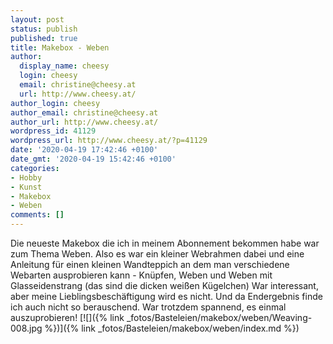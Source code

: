 ```yaml
---
layout: post
status: publish
published: true
title: Makebox - Weben
author:
  display_name: cheesy
  login: cheesy
  email: christine@cheesy.at
  url: http://www.cheesy.at/
author_login: cheesy
author_email: christine@cheesy.at
author_url: http://www.cheesy.at/
wordpress_id: 41129
wordpress_url: http://www.cheesy.at/?p=41129
date: '2020-04-19 17:42:46 +0100'
date_gmt: '2020-04-19 15:42:46 +0100'
categories:
- Hobby
- Kunst
- Makebox
- Weben
comments: []
---
```

Die neueste Makebox die ich in meinem Abonnement bekommen habe war zum Thema Weben. Also es war ein kleiner Webrahmen dabei und eine Anleitung für einen kleinen Wandteppich an dem man verschiedene Webarten ausprobieren kann - Knüpfen, Weben und Weben mit Glasseidenstrang (das sind die dicken weißen Kügelchen)
War interessant, aber meine Lieblingsbeschäftigung wird es nicht. Und da Endergebnis finde ich auch nicht so berauschend. War trotzdem spannend, es einmal auszuprobieren!
[![]({% link _fotos/Basteleien/makebox/weben/Weaving-008.jpg %})]({% link _fotos/Basteleien/makebox/weben/index.md %})
